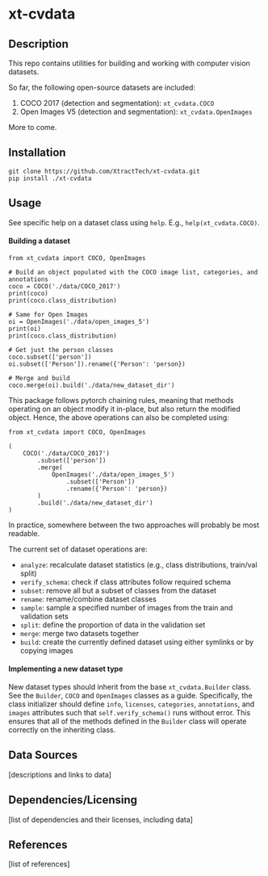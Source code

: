 # xt-cvdata
  
## Description

This repo contains utilities for building and working with computer vision datasets.

So far, the following open-source datasets are included:
1. COCO 2017 (detection and segmentation): `xt_cvdata.COCO`
1. Open Images V5 (detection and segmentation): `xt_cvdata.OpenImages`

More to come.

## Installation

```{bash}
git clone https://github.com/XtractTech/xt-cvdata.git
pip install ./xt-cvdata
```

## Usage

See specific help on a dataset class using `help`. E.g., `help(xt_cvdata.COCO)`.

#### Building a dataset

```{python}
from xt_cvdata import COCO, OpenImages

# Build an object populated with the COCO image list, categories, and annotations
coco = COCO('./data/COCO_2017')
print(coco)
print(coco.class_distribution)

# Same for Open Images
oi = OpenImages('./data/open_images_5')
print(oi)
print(coco.class_distribution)

# Get just the person classes
coco.subset(['person'])
oi.subset(['Person']).rename({'Person': 'person})

# Merge and build
coco.merge(oi).build('./data/new_dataset_dir')
```

This package follows pytorch chaining rules, meaning that methods operating on an object modify it in-place, but also return the modified object. Hence, the above operations can also be completed using:

```{python}
from xt_cvdata import COCO, OpenImages

(
    COCO('./data/COCO_2017')
        .subset(['person'])
        .merge(
            OpenImages('./data/open_images_5')
                .subset(['Person'])
                .rename({'Person': 'person})
        )
        .build('./data/new_dataset_dir')
)
```

In practice, somewhere between the two approaches will probably be most readable.

The current set of dataset operations are:
* `analyze`: recalculate dataset statistics (e.g., class distributions, train/val split)
* `verify_schema`: check if class attributes follow required schema
* `subset`: remove all but a subset of classes from the dataset
* `rename`: rename/combine dataset classes
* `sample`: sample a specified number of images from the train and validation sets
* `split`: define the proportion of data in the validation set
* `merge`: merge two datasets together
* `build`: create the currently defined dataset using either symlinks or by copying images

#### Implementing a new dataset type

New dataset types should inherit from the base `xt_cvdata.Builder` class. See the `Builder`, `COCO` and `OpenImages` classes as a guide. Specifically, the class initializer should define `info`, `licenses`, `categories`, `annotations`, and `images` attributes such that `self.verify_schema()` runs without error. This ensures that all of the methods defined in the `Builder` class will operate correctly on the inheriting class.
  
## Data Sources

[descriptions and links to data]
  
## Dependencies/Licensing

[list of dependencies and their licenses, including data]

## References

[list of references]
